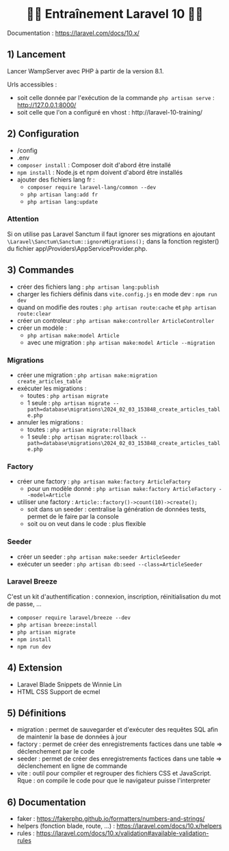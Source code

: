 # <h1 align="center">👨‍💻 Entraînement Laravel 10 👩‍💻</h1>

Documentation : https://laravel.com/docs/10.x/     

## 1) Lancement
Lancer WampServer avec PHP à partir de la version 8.1.     

Urls accessibles :       
- soit celle donnée par l'exécution de la commande `php artisan serve` : http://127.0.0.1:8000/
- soit celle que l'on a configuré en vhost : http://laravel-10-training/

## 2) Configuration
- /config
- .env
- `composer install` : Composer doit d'abord être installé
- `npm install` : Node.js et npm doivent d'abord être installés
- ajouter des fichiers lang fr :
   - `composer require laravel-lang/common --dev`
   - `php artisan lang:add fr`
   - `php artisan lang:update`

### Attention
Si on utilise pas Laravel Sanctum il faut ignorer ses migrations en ajoutant `\Laravel\Sanctum\Sanctum::ignoreMigrations();` dans la fonction register() du fichier app\Providers\AppServiceProvider.php.    

## 3) Commandes
- créer des fichiers lang : `php artisan lang:publish`
- charger les fichiers définis dans `vite.config.js` en mode dev : `npm run dev` 
- quand on modifie des routes : `php artisan route:cache` et `php artisan route:clear`
- créer un controleur : `php artisan make:controller ArticleController`
- créer un modèle : 
   - `php artisan make:model Article`
   - avec une migration : `php artisan make:model Article --migration`

### Migrations
- créer une migration : `php artisan make:migration create_articles_table`
- exécuter les migrations : 
   - toutes : `php artisan migrate`
   - 1 seule : `php artisan migrate --path=database\migrations\2024_02_03_153848_create_articles_table.php`
- annuler les migrations :
   - toutes : `php artisan migrate:rollback`
   - 1 seule : `php artisan migrate:rollback --path=database\migrations\2024_02_03_153848_create_articles_table.php`
   
### Factory
- créer une factory : `php artisan make:factory ArticleFactory`
   - pour un modèle donné : `php artisan make:factory ArticleFactory --model=Article`
- utiliser une factory : `Article::factory()->count(10)->create();`
   - soit dans un seeder : centralise la génération de données tests, permet de le faire par la console
   - soit ou on veut dans le code : plus flexible

### Seeder
- créer un seeder : `php artisan make:seeder ArticleSeeder`
- exécuter un seeder : `php artisan db:seed --class=ArticleSeeder`

### Laravel Breeze     
C'est un kit d'authentification : connexion, inscription, réinitialisation du mot de passe, ...      

- `composer require laravel/breeze --dev`
- `php artisan breeze:install`
- `php artisan migrate`
- `npm install`
- `npm run dev`

## 4) Extension
- Laravel Blade Snippets de Winnie Lin
- HTML CSS Support de ecmel

## 5) Définitions
- migration : permet de sauvegarder et d'exécuter des requêtes SQL afin de maintenir la base de données à jour
- factory : permet de créer des enregistrements factices dans une table => déclenchement par le code
- seeder : permet de créer des enregistrements factices dans une table => déclenchement en ligne de commande
- vite : outil pour compiler et regrouper des fichiers CSS et JavaScript.       
Rque : on compile le code pour que le navigateur puisse l'interpreter 

## 6) Documentation
- faker : https://fakerphp.github.io/formatters/numbers-and-strings/
- helpers (fonction blade, route, ...) : https://laravel.com/docs/10.x/helpers
- rules : https://laravel.com/docs/10.x/validation#available-validation-rules